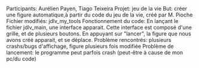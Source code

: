 Participants: Aurélien Payen, Tiago Teixeira
Projet: jeu de la vie
But: créer une figure automatique,à partir du code du jeu de la vie, créé par M. Pioche
Fichier modifiés: jdlv_my_tools
Fonctionnement du code: En lançant le fichier jdlv_main, une interface apparait. Cette interface est composé d'une grille, et de plusieurs boutons. En appuyant sur "lancer", la figure que nous avons créé apparait, et se déplace.
Problème rencontrés: plusieurs crashs/bugs d'affichage, figure plusieurs fois modifiée
Problème de lancement: le programme peut parfois crash (peut-être à cause de mon pc/du code)
